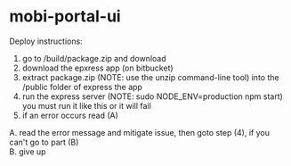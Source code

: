 # mobi-portal-ui
Deploy instructions: <br>
  1. go to /build/package.zip and download <br>
  2. download the epxress app (on bitbucket) <br>
  3. extract package.zip (NOTE: use the unzip command-line tool) into the /public folder of express the app <br>
  4. run the express server (NOTE: sudo NODE_ENV=production npm start) you must run it like this or it will fail <br>
  5. if an error occurs read (A) <br>

A. read the error message and mitigate issue, then goto step (4), if you can't go to part (B) <br>
B. give up <br>
